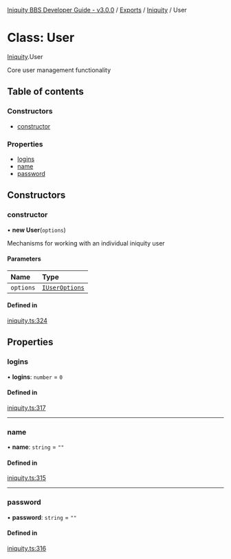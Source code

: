 [Iniquity BBS Developer Guide - v3.0.0](../README.md) / [Exports](../modules.md) / [Iniquity](../modules/Iniquity.md) / User

# Class: User

[Iniquity](../modules/Iniquity.md).User

Core user management functionality

## Table of contents

### Constructors

- [constructor](Iniquity.User.md#constructor)

### Properties

- [logins](Iniquity.User.md#logins)
- [name](Iniquity.User.md#name)
- [password](Iniquity.User.md#password)

## Constructors

### constructor

• **new User**(`options`)

Mechanisms for working with an individual iniquity user

#### Parameters

| Name | Type |
| :------ | :------ |
| `options` | [`IUserOptions`](../interfaces/Iniquity.IUserOptions.md) |

#### Defined in

[iniquity.ts:324](https://github.com/iniquitybbs/iniquity/blob/25a281e/packages/core/src/iniquity.ts#L324)

## Properties

### logins

• **logins**: `number` = `0`

#### Defined in

[iniquity.ts:317](https://github.com/iniquitybbs/iniquity/blob/25a281e/packages/core/src/iniquity.ts#L317)

___

### name

• **name**: `string` = `""`

#### Defined in

[iniquity.ts:315](https://github.com/iniquitybbs/iniquity/blob/25a281e/packages/core/src/iniquity.ts#L315)

___

### password

• **password**: `string` = `""`

#### Defined in

[iniquity.ts:316](https://github.com/iniquitybbs/iniquity/blob/25a281e/packages/core/src/iniquity.ts#L316)
